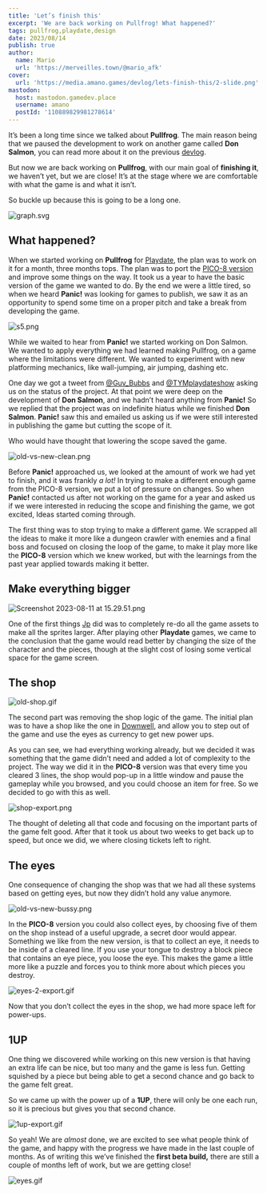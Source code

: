 ```yaml
---
title: 'Let’s finish this'
excerpt: 'We are back working on Pullfrog! What happened?'
tags: pullfrog,playdate,design
date: 2023/08/14
publish: true
author:
  name: Mario
  url: 'https://merveilles.town/@mario_afk'
cover:
  url: 'https://media.amano.games/devlog/lets-finish-this/2-slide.png'
mastodon:
  host: mastodon.gamedev.place
  username: amano
  postId: '110889829981278614'
---
```


It’s been a long time since we talked about **Pullfrog**. The main reason being that we paused the development to work on another game called **Don Salmon**, you can read more about it on the previous [devlog](https://amano.games/devlog/lets-talk-about-don-salmon).

But now we are back working on **Pullfrog**, with our main goal of **finishing it**, we haven’t yet, but we are close! It’s at the stage where we are comfortable with what the game is and what it isn’t.

So buckle up because this is going to be a long one.

![graph.svg](https://media.amano.games/devlog/lets-finish-this/1-graph.svg)

## What happened?

When we started working on **Pullfrog** for [Playdate](http://play.date/), the plan was to work on it for a month, three months tops. The plan was to port the [PICO-8 version](https://afk-mario.itch.io/pullfrog) and improve some things on the way. It took us a year to have the basic version of the game we wanted to do. By the end we were a little tired, so when we heard **Panic!** was looking for games to publish, we saw it as an opportunity to spend some time on a proper pitch and take a break from developing the game.

![s5.png](https://media.amano.games/devlog/lets-finish-this/2-slide.png)

While we waited to hear from **Panic!** we started working on Don Salmon. We wanted to apply everything we had learned making Pullfrog, on a game where the limitations were different. We wanted to experiment with new platforming mechanics, like wall-jumping, air jumping, dashing etc.

One day we got a tweet from [@Guv_Bubbs](https://linktr.ee/guv_bubbs) and [@TYMplaydateshow](https://tinyyellowmachine.com/) asking us on the status of the project. At that point we were deep on the development of **Don Salmon**, and we hadn’t heard anything from **Panic!** So we replied that the project was on indefinite hiatus while we finished **Don Salmon**. **Panic!** saw this and emailed us asking us if we were still interested in publishing the game but cutting the scope of it.

Who would have thought that lowering the scope saved the game.

![old-vs-new-clean.png](https://media.amano.games/devlog/lets-finish-this/3-old-vs-new-clean.png)

Before **Panic!** approached us, we looked at the amount of work we had yet to finish, and it was frankly _a lot!_ In trying to make a different enough game from the PICO-8 version, we put a lot of pressure on changes. So when **Panic!** contacted us after not working on the game for a year and asked us if we were interested in reducing the scope and finishing the game, we got excited, Ideas started coming through.

The first thing was to stop trying to make a different game. We scrapped all the ideas to make it more like a dungeon crawler with enemies and a final boss and focused on closing the loop of the game, to make it play more like the **PICO-8** version which we knew worked, but with the learnings from the past year applied towards making it better.

## Make everything bigger

![Screenshot 2023-08-11 at 15.29.51.png](https://media.amano.games/devlog/lets-finish-this/4-frog-evolution.png)

One of the first things [Jp](https://merveilles.town/@jp) did was to completely re-do all the game assets to make all the sprites larger. After playing other **Playdate** games, we came to the conclusion that the game would read better by changing the size of the character and the pieces, though at the slight cost of losing some vertical space for the game screen.

## The shop

![old-shop.gif](https://media.amano.games/devlog/lets-finish-this/5-old-shop.gif)

The second part was removing the shop logic of the game. The initial plan was to have a shop like the one in [Downwell](https://downwellgame.com/), and allow you to step out of the game and use the eyes as currency to get new power ups.

As you can see, we had everything working already, but we decided it was something that the game didn’t need and added a lot of complexity to the project. The way we did it in the **PICO-8** version was that every time you cleared 3 lines, the shop would pop-up in a little window and pause the gameplay while you browsed, and you could choose an item for free. So we decided to go with this as well.

![shop-export.png](https://media.amano.games/devlog/lets-finish-this/6-new-shop.png)

The thought of deleting all that code and focusing on the important parts of the game felt good. After that it took us about two weeks to get back up to speed, but once we did, we where closing tickets left to right.

## The eyes

One consequence of changing the shop was that we had all these systems based on getting eyes, but now they didn’t hold any value anymore.

![old-vs-new-bussy.png](https://media.amano.games/devlog/lets-finish-this/7-old-vs-new-bussy.png)

In the **PICO-8** version you could also collect eyes, by choosing five of them on the shop instead of a useful upgrade, a secret door would appear. Something we like from the new version, is that to collect an eye, it needs to be inside of a cleared line. If you use your tongue to destroy a block piece that contains an eye piece, you loose the eye. This makes the game a little more like a puzzle and forces you to think more about which pieces you destroy.

![eyes-2-export.gif](https://media.amano.games/devlog/lets-finish-this/8-eyes-collect-destroy.gif)

Now that you don’t collect the eyes in the shop, we had more space left for power-ups.

## 1UP

One thing we discovered while working on this new version is that having an extra life can be nice, but too many and the game is less fun. Getting squished by a piece but being able to get a second chance and go back to the game felt great.

So we came up with the power up of a **1UP**, there will only be one each run, so it is precious but gives you that second chance.

![1up-export.gif](https://media.amano.games/devlog/lets-finish-this/9-second-chance.gif)

So yeah! We are _almost_ done, we are excited to see what people think of the game, and happy with the progress we have made in the last couple of months. As of writing this we’ve finished the **first beta build,** there are still a couple of months left of work, but we are getting close!

![eyes.gif](https://media.amano.games/devlog/lets-finish-this/10-eyes.gif)
